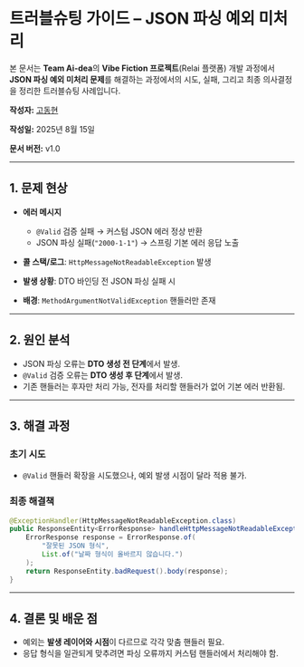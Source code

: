 # 트러블슈팅 가이드 – JSON 파싱 예외 미처리

본 문서는 **Team Ai-dea**의 **Vibe Fiction 프로젝트**(Relai 플랫폼) 개발 과정에서 **JSON 파싱 예외 미처리 문제**를 해결하는 과정에서의 시도, 실패, 그리고 최종 의사결정을 정리한 트러블슈팅 사례입니다.

**작성자:** [고동현](https://github.com/rhehdgus8831)

**작성일:** 2025년 8월 15일

**문서 버전:** v1.0

---

## 1. 문제 현상

* **에러 메시지**

  * `@Valid` 검증 실패 → 커스텀 JSON 에러 정상 반환
  * JSON 파싱 실패(`"2000-1-1"`) → 스프링 기본 에러 응답 노출
* **콜 스택/로그**: `HttpMessageNotReadableException` 발생
* **발생 상황**: DTO 바인딩 전 JSON 파싱 실패 시
* **배경**: `MethodArgumentNotValidException` 핸들러만 존재

---

## 2. 원인 분석

* JSON 파싱 오류는 **DTO 생성 전 단계**에서 발생.
* `@Valid` 검증 오류는 **DTO 생성 후 단계**에서 발생.
* 기존 핸들러는 후자만 처리 가능, 전자를 처리할 핸들러가 없어 기본 에러 반환됨.

---

## 3. 해결 과정

### 초기 시도

* `@Valid` 핸들러 확장을 시도했으나, 예외 발생 시점이 달라 적용 불가.

### 최종 해결책

```java
@ExceptionHandler(HttpMessageNotReadableException.class)
public ResponseEntity<ErrorResponse> handleHttpMessageNotReadableException(HttpMessageNotReadableException ex) {
    ErrorResponse response = ErrorResponse.of(
        "잘못된 JSON 형식",
        List.of("날짜 형식이 올바르지 않습니다.")
    );
    return ResponseEntity.badRequest().body(response);
}
```

---

## 4. 결론 및 배운 점

* 예외는 **발생 레이어와 시점**이 다르므로 각각 맞춤 핸들러 필요.
* 응답 형식을 일관되게 맞추려면 파싱 오류까지 커스텀 핸들러에서 처리해야 함.
